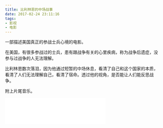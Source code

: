 ```yaml
---
title: 比利林恩的中场战事
date: 2017-02-24 23:11:16
tags:
- 影视
- 电影
---
```


一部描述美国真正的参战士兵心境的电影。

在美国，有很多参战过的士兵，患有跟战争有关的心里疾病，称为战争后遗症，没参与过战争的人无法理解。

比利林恩数次落泪，因为他通过短暂的中场休息，看清了自己和这个国家的本质，看清了人们无法理解自己，看清了宿命。透过他的视角，是否能让人们能反思战争。

附上片尾音乐。

<iframe frameborder="no" border="0" marginwidth="0" marginheight="0" width=330 height=86 src="//music.163.com/outchain/player?type=3&id=900680409&auto=1&height=66"></iframe>
